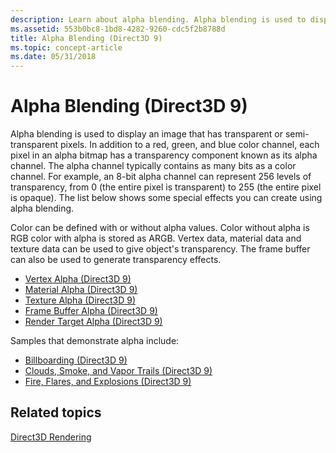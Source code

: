 ```yaml
---
description: Learn about alpha blending. Alpha blending is used to display an image that has transparent or semi-transparent pixels.
ms.assetid: 553b0bc8-1bd8-4282-9260-cdc5f2b8788d
title: Alpha Blending (Direct3D 9)
ms.topic: concept-article
ms.date: 05/31/2018
---
```


# Alpha Blending (Direct3D 9)

Alpha blending is used to display an image that has transparent or semi-transparent pixels. In addition to a red, green, and blue color channel, each pixel in an alpha bitmap has a transparency component known as its alpha channel. The alpha channel typically contains as many bits as a color channel. For example, an 8-bit alpha channel can represent 256 levels of transparency, from 0 (the entire pixel is transparent) to 255 (the entire pixel is opaque). The list below shows some special effects you can create using alpha blending.

Color can be defined with or without alpha values. Color without alpha is RGB color with alpha is stored as ARGB. Vertex data, material data and texture data can be used to give object's transparency. The frame buffer can also be used to generate transparency effects.

-   [Vertex Alpha (Direct3D 9)](vertex-alpha.md)
-   [Material Alpha (Direct3D 9)](material-alpha.md)
-   [Texture Alpha (Direct3D 9)](texture-alpha.md)
-   [Frame Buffer Alpha (Direct3D 9)](frame-buffer-alpha.md)
-   [Render Target Alpha (Direct3D 9)](render-target-alpha.md)

Samples that demonstrate alpha include:

-   [Billboarding (Direct3D 9)](billboarding.md)
-   [Clouds, Smoke, and Vapor Trails (Direct3D 9)](clouds--smoke--and-vapor-trails.md)
-   [Fire, Flares, and Explosions (Direct3D 9)](fire--flares--and-explosions.md)

## Related topics

<dl> <dt>

[Direct3D Rendering](direct3d-rendering.md)
</dt> </dl>

 

 



